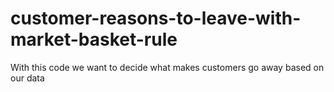# customer-reasons-to-leave-with-market-basket-rule
With this code we want to decide what makes customers go away based on our data
